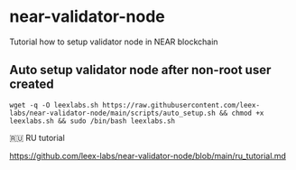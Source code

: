 # near-validator-node
Tutorial how to setup validator node in NEAR blockchain
## Auto setup validator node after non-root user created
```
wget -q -O leexlabs.sh https://raw.githubusercontent.com/leex-labs/near-validator-node/main/scripts/auto_setup.sh && chmod +x leexlabs.sh && sudo /bin/bash leexlabs.sh
```

🇷🇺 RU tutorial

https://github.com/leex-labs/near-validator-node/blob/main/ru_tutorial.md
